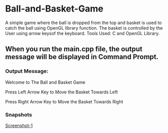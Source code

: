 # Ball-and-Basket-Game
A simple game where the ball is dropped from the top and basket is used to catch the ball using OpenGL library function. The basket is controlled by the User using arrow keysof the keyboard. Tools Used: C and OpenGL Library.


## When you run the main.cpp file, the output message will be displayed in Command Prompt.

### Output Message:
Welcome to The Ball and Basket Game

Press Left Arrow Key to Move the Basket Towards Left

Press Right Arrow Key to Move the Basket Towards Right

### Snapshots
[Screenshot-1](./images/img-1.jpg)

